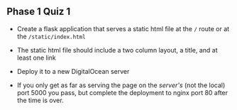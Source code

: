 ## Phase 1 Quiz 1

* Create a flask application that serves a static html file at the `/` route or
at the `/static/index.html`

* The static html file should include a two column layout, a title, and at 
least one link

* Deploy it to a new DigitalOcean server

* If you only get as far as serving the page on the *server's* (not the local)
port 5000 you pass, but complete the deployment to nginx port 80 after the
time is over.
